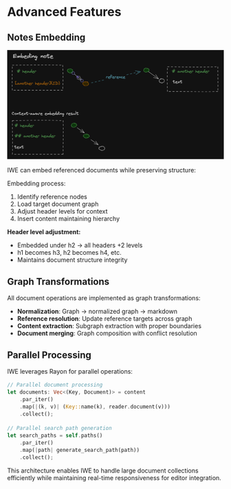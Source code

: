 # Advanced Features

## Notes Embedding

![](notes-embedding.png)

IWE can embed referenced documents while preserving structure:

Embedding process:

1.  Identify reference nodes
2.  Load target document graph
3.  Adjust header levels for context
4.  Insert content maintaining hierarchy

**Header level adjustment:**

- Embedded under h2 → all headers +2 levels
- h1 becomes h3, h2 becomes h4, etc.
- Maintains document structure integrity

## Graph Transformations

All document operations are implemented as graph transformations:

- **Normalization**: Graph → normalized graph → markdown
- **Reference resolution**: Update reference targets across graph
- **Content extraction**: Subgraph extraction with proper boundaries
- **Document merging**: Graph composition with conflict resolution

## Parallel Processing

IWE leverages Rayon for parallel operations:

``` rust
// Parallel document processing
let documents: Vec<(Key, Document)> = content
    .par_iter()
    .map(|(k, v)| (Key::name(k), reader.document(v)))
    .collect();

// Parallel search path generation  
let search_paths = self.paths()
    .par_iter()
    .map(|path| generate_search_path(path))
    .collect();
```

This architecture enables IWE to handle large document collections efficiently while maintaining real-time responsiveness for editor integration.
